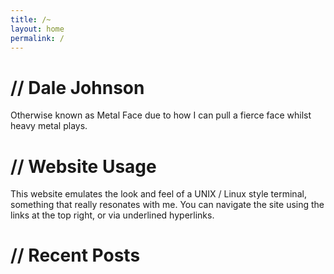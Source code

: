 ```yaml
---
title: /~
layout: home
permalink: /
---
```

# // Dale Johnson
Otherwise known as Metal Face due to how I can pull a fierce face whilst heavy metal plays.

# // Website Usage
This website emulates the look and feel of a UNIX / Linux style terminal, something that really resonates with me. You can navigate the site using the links at the top right, or via underlined hyperlinks.

# // Recent Posts
